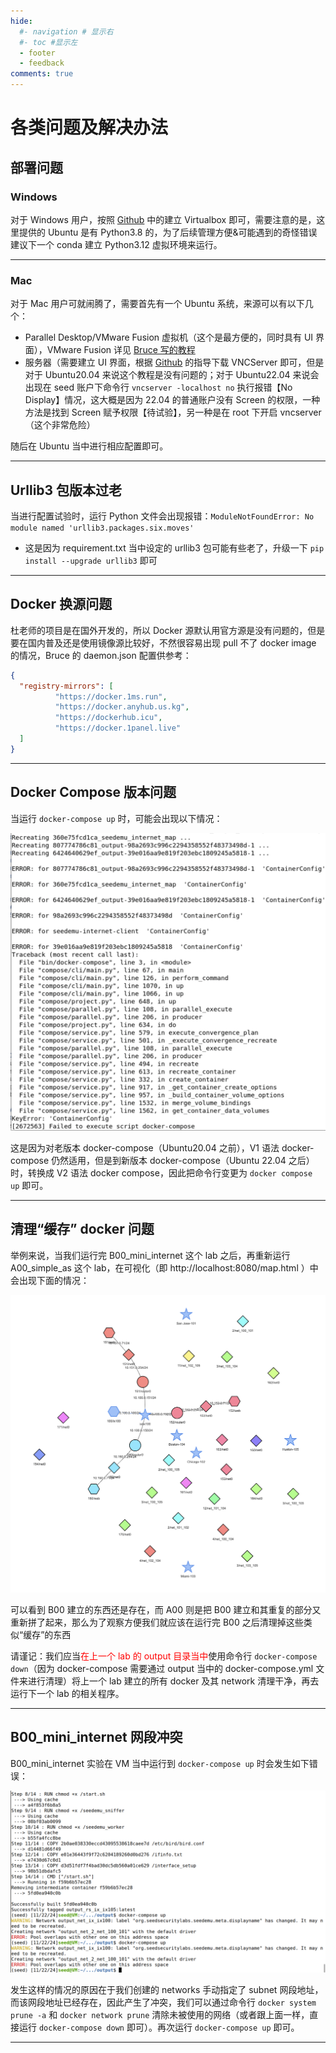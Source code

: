 ```yaml
---
hide:
  #- navigation # 显示右
  #- toc #显示左
  - footer
  - feedback
comments: true
---  
```


# 各类问题及解决办法

## 部署问题

### Windows

对于 Windows 用户，按照 [Github](https://github.com/seed-labs/seed-labs/blob/master/manuals/vm/seedvm-manual.md) 中的建立 Virtualbox 即可，需要注意的是，这里提供的 Ubuntu 是有 Python3.8 的，为了后续管理方便&可能遇到的奇怪错误建议下一个 conda 建立 Python3.12 虚拟环境来运行。
***
### Mac

对于 Mac 用户可就闹腾了，需要首先有一个 Ubuntu 系统，来源可以有以下几个：

- Parallel Desktop/VMware Fusion 虚拟机（这个是最方便的，同时具有 UI 界面），VMware Fusion 详见 [Bruce 写的教程](https://github.com/seed-labs/seed-labs/tree/master/lab-setup/apple-arm/seedvm-fusion-v2)
- 服务器（需要建立 UI 界面，根据 [Github](https://github.com/seed-labs/seed-labs/blob/master/manuals/cloud/seedvm-cloud.md) 的指导下载 VNCServer 即可，但是对于 Ubuntu20.04 来说这个教程是没有问题的；对于 Ubuntu22.04 来说会出现在 seed 账户下命令行 `vncserver -localhost no` 执行报错【No Display】情况，这大概是因为 22.04 的普通账户没有 Screen 的权限，一种方法是找到 Screen 赋予权限【待试验】，另一种是在 root 下开启 vncserver（这个非常危险）

随后在 Ubuntu 当中进行相应配置即可。
***
## Urllib3 包版本过老

当进行配置试验时，运行 Python 文件会出现报错：`ModuleNotFoundError: No module named 'urllib3.packages.six.moves'`

- 这是因为 requirement.txt 当中设定的 urllib3 包可能有些老了，升级一下 `pip install --upgrade urllib3` 即可
***
## Docker 换源问题

杜老师的项目是在国外开发的，所以 Docker 源默认用官方源是没有问题的，但是要在国内普及还是使用镜像源比较好，不然很容易出现 pull 不了 docker image 的情况，Bruce 的 daemon.json 配置供参考：

```json
{
  "registry-mirrors": [
		  "https://docker.1ms.run",
          "https://docker.anyhub.us.kg",
          "https://dockerhub.icu",
          "https://docker.1panel.live"
  ]
}
```
***
## Docker Compose 版本问题

当运行 `docker-compose up` 时，可能会出现以下情况：

![](../../../assets/Pasted%20image%2020241124173115.png)

这是因为对老版本 docker-compose（Ubuntu20.04 之前），V1 语法 docker-compose 仍然适用，但是到新版本 docker-compose（Ubuntu 22.04 之后）时，转换成 V2 语法 docker compose，因此把命令行变更为 `docker compose up` 即可。
***
## 清理“缓存” docker 问题

举例来说，当我们运行完 B00_mini_internet 这个 lab 之后，再重新运行 A00_simple_as 这个 lab，在可视化（即 http://localhost:8080/map.html ）中会出现下面的情况：

![](../../../assets/Pasted%20image%2020241124175022.png)

可以看到 B00 建立的东西还是存在，而 A00 则是把 B00 建立和其重复的部分又重新拼了起来，那么为了观察方便我们就应该在运行完 B00 之后清理掉这些类似“缓存”的东西

请谨记：我们应当<font color="red">在上一个 lab 的 output 目录当中</font>使用命令行 `docker-compose down`（因为 docker-compose 需要通过 output 当中的 docker-compose.yml 文件来进行清理）将上一个 lab 建立的所有 docker 及其 network 清理干净，再去运行下一个 lab 的相关程序。
***
## B00_mini_internet 网段冲突

B00_mini_internet 实验在 VM 当中运行到 `docker-compose up` 时会发生如下错误：

![](../../../assets/Pasted%20image%2020241124170509.png)

发生这样的情况的原因在于我们创建的 networks 手动指定了 subnet 网段地址，而该网段地址已经存在，因此产生了冲突，我们可以通过命令行 `docker system prune -a` 和 `docker network prune` 清除未被使用的网络（或者跟上面一样，直接运行 `docker-compose down` 即可）。再次运行 `docker-compose up` 即可。
***


